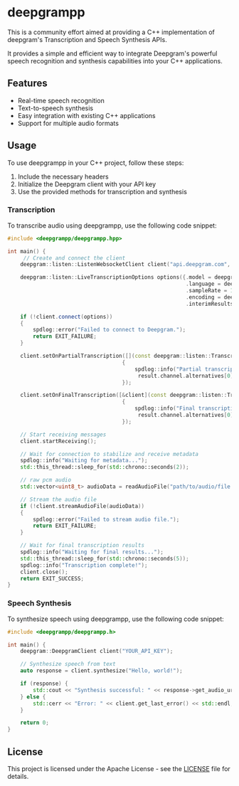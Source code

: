 
# deepgrampp

This is a community effort aimed at providing a C++ implementation of deepgram's Transcription and Speech Synthesis APIs.

It provides a simple and efficient way to integrate Deepgram's powerful speech recognition and synthesis capabilities into your C++ applications.

## Features

- Real-time speech recognition
- Text-to-speech synthesis
- Easy integration with existing C++ applications
- Support for multiple audio formats

## Usage

To use deepgrampp in your C++ project, follow these steps:

1. Include the necessary headers
2. Initialize the Deepgram client with your API key
3. Use the provided methods for transcription and synthesis

### Transcription

To transcribe audio using deepgrampp, use the following code snippet:

```cpp
#include <deepgrampp/deepgrampp.hpp>

int main() {
     // Create and connect the client
    deepgram::listen::ListenWebsocketClient client("api.deepgram.com", "API_KEY");

    deepgram::listen::LiveTranscriptionOptions options({.model = deepgram::listen::models::nova_3::GENERAL,
                                                        .language = deepgram::listen::languages::nova_3::MULTILINGUAL,
                                                        .sampleRate = 16000,
                                                        .encoding = deepgram::listen::encoding::LINEAR_16,
                                                        .interimResults = true});

    if (!client.connect(options))
    {
        spdlog::error("Failed to connect to Deepgram.");
        return EXIT_FAILURE;
    }

    client.setOnPartialTranscription([](const deepgram::listen::TranscriptionResult &result)
                                    {
                                        spdlog::info("Partial transcription: {}",
                                         result.channel.alternatives[0].transcript);
                                    });

    client.setOnFinalTranscription([&client](const deepgram::listen::TranscriptionResult &result)
                                    { 
                                        spdlog::info("Final transcription: {}",
                                         result.channel.alternatives[0].transcript);
                                    });

    // Start receiving messages
    client.startReceiving();

    // Wait for connection to stabilize and receive metadata
    spdlog::info("Waiting for metadata...");
    std::this_thread::sleep_for(std::chrono::seconds(2));

    // raw pcm audio
    std::vector<uint8_t> audioData = readAudioFile("path/to/audio/file.raw");

    // Stream the audio file
    if (!client.streamAudioFile(audioData))
    {
        spdlog::error("Failed to stream audio file.");
        return EXIT_FAILURE;
    }

    // Wait for final transcription results
    spdlog::info("Waiting for final results...");
    std::this_thread::sleep_for(std::chrono::seconds(5));
    spdlog::info("Transcription complete!");
    client.close();
    return EXIT_SUCCESS;
}
```

### Speech Synthesis

To synthesize speech using deepgrampp, use the following code snippet:

```cpp
#include <deepgrampp/deepgrampp.h>

int main() {
    deepgram::DeepgramClient client("YOUR_API_KEY");

    // Synthesize speech from text
    auto response = client.synthesize("Hello, world!");

    if (response) {
        std::cout << "Synthesis successful: " << response->get_audio_url() << std::endl;
    } else {
        std::cerr << "Error: " << client.get_last_error() << std::endl;
    }

    return 0;
}
```

## License

This project is licensed under the Apache License - see the [LICENSE](LICENSE) file for details.
